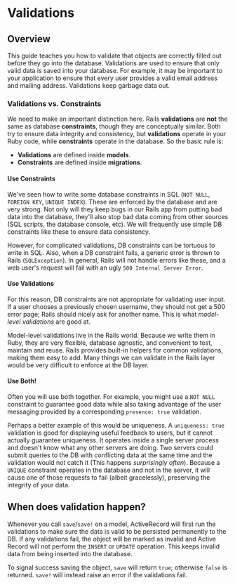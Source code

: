 # Validations

## Overview

This guide teaches you how to validate that objects are correctly
filled out before they go into the database. Validations are used to
ensure that only valid data is saved into your database. For example,
it may be important to your application to ensure that every user
provides a valid email address and mailing address. Validations keep
garbage data out.

### Validations vs. Constraints

We need to make an important distinction here. Rails **validations** are **not** the same as database **constraints**, though they are conceptually similar. Both try to ensure data integrity and consistency, but **validations** operate in your Ruby code, while **constraints** operate in the database. So the basic rule is:

* **Validations** are defined inside **models**.
* **Constraints** are defined inside **migrations**.

#### Use Constraints

We've seen how to write some database constraints in SQL (`NOT NULL`,
`FOREIGN KEY`, `UNIQUE INDEX`). These are enforced by the database and
are very strong. Not only will they keep bugs in our Rails app from
putting bad data into the database, they'll also stop bad data coming
from other sources (SQL scripts, the database console, etc). We will
frequently use simple DB constraints like these to ensure data
consistency.

However, for complicated validations, DB constraints can be tortuous to
write in SQL. Also, when a DB constraint fails, a generic error is
thrown to Rails (`SQLException`). In general, Rails will not handle errors like these, and a web user's request will fail with an
ugly `500 Internal Server Error`.

#### Use Validations

For this reason, DB constraints are not appropriate for validating user
input. If a user chooses a previously chosen username, they should not
get a 500 error page; Rails should nicely ask for another name. This is
what *model-level validations* are good at.

Model-level validations live in the Rails world. Because we write them
in Ruby, they are very flexible, database agnostic, and convenient to
test, maintain and reuse. Rails provides built-in helpers for common
validations, making them easy to add. Many things we can validate in
the Rails layer would be very difficult to enforce at the DB layer.

#### Use Both!

Often you will use both together. For example, you might use a `NOT
NULL` constraint to guarantee good data while also taking advantage of
the user messaging provided by a corresponding `presence: true`
validation.

Perhaps a better example of this would be uniqueness. A `uniqueness:
true` validation is good for displaying useful feedback to users, but it
cannot actually guarantee uniqueness. It operates inside a single server
process and doesn't know what any other servers are doing. Two servers
could submit queries to the DB with conflicting data at the same time
and the validation would not catch it (This happens *surprisingly
often*). Because a `UNIQUE` constraint operates in the database and not
in the server, it will cause one of those requests to fail (albeit
gracelessly), preserving the integrity of your data.

## When does validation happen?

Whenever you call `save`/`save!` on a model, ActiveRecord will first
run the validations to make sure the data is valid to be persisted
permanently to the DB. If any validations fail, the object will be
marked as invalid and Active Record will not perform the `INSERT` or
`UPDATE` operation. This keeps invalid data from being inserted into
the database.

To signal success saving the object, `save` will return `true`;
otherwise `false` is returned. `save!` will instead raise an error if
the validations fail.
